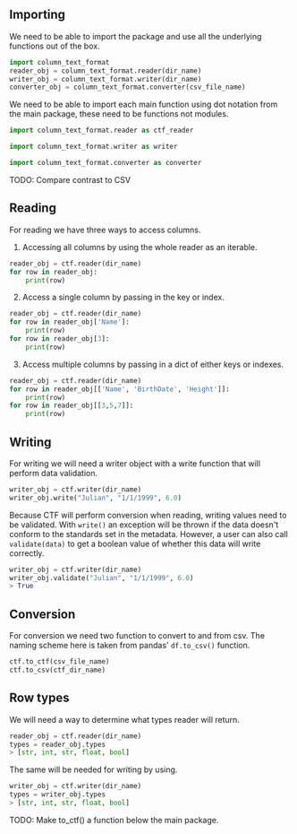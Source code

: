 ## Importing
We need to be able to import the package and use all the underlying functions out of the box.
```python
import column_text_format
reader_obj = column_text_format.reader(dir_name)
writer_obj = column_text_format.writer(dir_name)
converter_obj = column_text_format.converter(csv_file_name)
```
We need to be able to import each main function using dot notation from the main package, these need to be functions not modules.
```python
import column_text_format.reader as ctf_reader
```
```python
import column_text_format.writer as writer
```
```python
import column_text_format.converter as converter
```
TODO: Compare contrast to CSV

## Reading
For reading we have three ways to access columns.
1. Accessing all columns by using the whole reader as an iterable.
```python
reader_obj = ctf.reader(dir_name)
for row in reader_obj:
    print(row)
```
2. Access a single column by passing in the key or index.
```python
reader_obj = ctf.reader(dir_name)
for row in reader_obj['Name']:
    print(row)
for row in reader_obj[3]:
    print(row)
```
3. Access multiple columns by passing in a dict of either keys or indexes.
```python
reader_obj = ctf.reader(dir_name)
for row in reader_obj[['Name', 'BirthDate', 'Height']]:
    print(row)
for row in reader_obj[[3,5,7]]:
    print(row)
```


## Writing
For writing we will need a writer object with a write function that will perform data validation.
```python
writer_obj = ctf.writer(dir_name)
writer_obj.write("Julian", "1/1/1999", 6.0)
```
Because CTF will perform  conversion when reading, writing values need to be validated. With ```write()``` an exception will be thrown if the data doesn't conform to the standards set in the metadata. However, a user can also call ```validate(data)``` to get a boolean value of whether this data will write correctly.
```python
writer_obj = ctf.writer(dir_name)
writer_obj.validate("Julian", "1/1/1999", 6.0)
> True
```

## Conversion
For conversion we need two function to convert to and from csv. The naming scheme here is taken from pandas' ```df.to_csv()``` function.
```python
ctf.to_ctf(csv_file_name)
ctf.to_csv(ctf_dir_name)
```

## Row types
We will need a way to determine what types reader will return.
```python
reader_obj = ctf.reader(dir_name)
types = reader_obj.types
> [str, int, str, float, bool]
```
The same will be needed for writing by using.
```python
writer_obj = ctf.writer(dir_name)
types = writer_obj.types
> [str, int, str, float, bool]
```
TODO: Make to_ctf() a function below the main package.